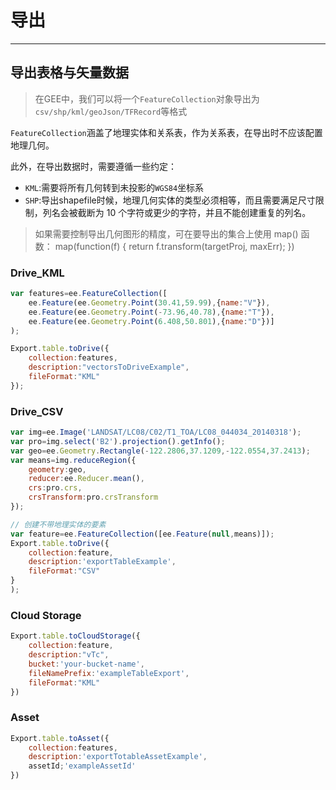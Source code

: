 # 导出

---

## 导出表格与矢量数据

> 在GEE中，我们可以将一个`FeatureCollection`对象导出为`csv/shp/kml/geoJson/TFRecord`等格式

`FeatureCollection`涵盖了地理实体和关系表，作为关系表，在导出时不应该配置地理几何。

此外，在导出数据时，需要遵循一些约定：

+ `KML`:需要将所有几何转到未投影的`WGS84`坐标系
+ `SHP`:导出shapefile时候，地理几何实体的类型必须相等，而且需要满足尺寸限制，列名会被截断为 10 个字符或更少的字符，并且不能创建重复的列名。

> 如果需要控制导出几何图形的精度，可在要导出的集合上使用 map() 函数： map(function(f) { return f.transform(targetProj, maxErr); })

<!-- tabs:start -->

### **Drive_KML**

```js
var features=ee.FeatureCollection([
    ee.Feature(ee.Geometry.Point(30.41,59.99),{name:"V"}),
    ee.Feature(ee.Geometry.Point(-73.96,40.78),{name:"T"}),
    ee.Feature(ee.Geometry.Point(6.408,50.801),{name:"D"})]
);

Export.table.toDrive({
    collection:features,
    description:"vectorsToDriveExample",
    fileFormat:"KML"
});
```

### **Drive_CSV**

```js
var img=ee.Image('LANDSAT/LC08/C02/T1_TOA/LC08_044034_20140318');
var pro=img.select('B2').projection().getInfo();
var geo=ee.Geometry.Rectangle(-122.2806,37.1209,-122.0554,37.2413);
var means=img.reduceRegion({
    geometry:geo,
    reducer:ee.Reducer.mean(),
    crs:pro.crs,
    crsTransform:pro.crsTransform
});

// 创建不带地理实体的要素
var feature=ee.FeatureCollection([ee.Feature(null,means)]);
Export.table.toDrive({
    collection:feature,
    description:'exportTableExample',
    fileFormat:"CSV"
}
);
```

### **Cloud Storage**

```js
Export.table.toCloudStorage({
    collection:feature,
    description:"vTc",
    bucket:'your-bucket-name',
    fileNamePrefix:'exampleTableExport',
    fileFormat:"KML"
})
```

### **Asset**

```js
Export.table.toAsset({
    collection:features,
    description:'exportTotableAssetExample',
    assetId;'exampleAssetId'
})
```



<!-- tabs:end -->


